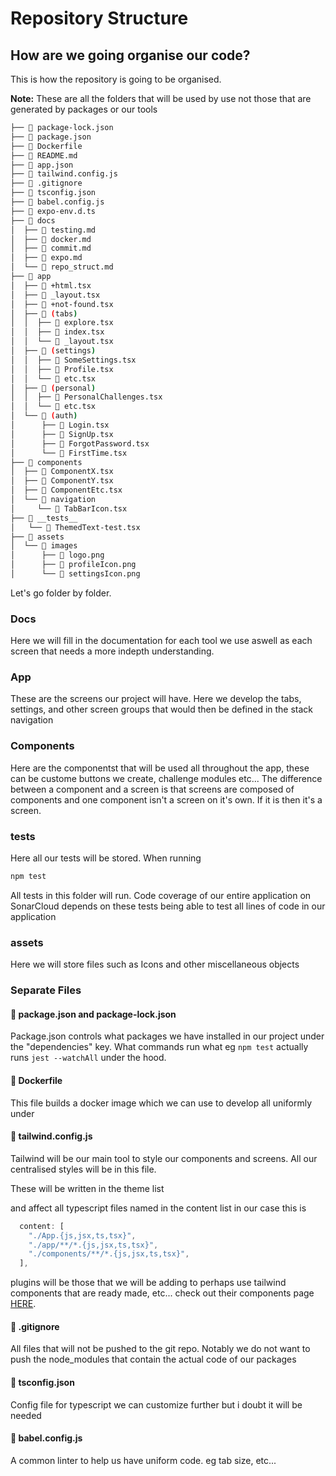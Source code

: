 # Repository Structure

## How are we going organise our code?

This is how the repository is going to be organised.

**Note:** These are all the folders that will be used by use not those that are
generated by packages or our tools

```bash
├──  package-lock.json
├──  package.json
├──  Dockerfile
├──  README.md
├──  app.json
├──  tailwind.config.js
├──  .gitignore
├──  tsconfig.json
├──  babel.config.js
├──  expo-env.d.ts
├──  docs
│  ├──  testing.md
│  ├──  docker.md
│  ├──  commit.md
│  ├──  expo.md
│  └──  repo_struct.md
├──  app
│  ├──  +html.tsx
│  ├──  _layout.tsx
│  ├──  +not-found.tsx
│  ├──  (tabs)
│  │  ├──  explore.tsx
│  │  ├──  index.tsx
│  │  └──  _layout.tsx
│  ├──  (settings)
│  │  ├──  SomeSettings.tsx
│  │  ├──  Profile.tsx
│  │  └──  etc.tsx
│  ├──  (personal)
│  │  ├──  PersonalChallenges.tsx
│  │  └──  etc.tsx
│  └──  (auth)
│      ├──  Login.tsx
│      ├──  SignUp.tsx
│      ├──  ForgotPassword.tsx
│      └──  FirstTime.tsx
├──  components
│  ├──  ComponentX.tsx
│  ├──  ComponentY.tsx
│  ├──  ComponentEtc.tsx
│  └──  navigation
│     └──  TabBarIcon.tsx
├──  __tests__
│   └──  ThemedText-test.tsx
├──  assets
│  └──  images
│      ├──  logo.png
│      ├──  profileIcon.png
│      └──  settingsIcon.png
```

Let's go folder by folder.

### Docs

Here we will fill in the documentation for each tool we use aswell as each
screen that needs a more indepth understanding.

### App

These are the screens our project will have. Here we develop the tabs, settings, and other 
screen groups that would then be defined in the stack navigation


### Components

Here are the componentst that will be used all throughout the app, these can be 
custome buttons we create, challenge modules etc... 
The difference between a component and a screen is that screens are composed of 
components and one component isn't a screen on it's own. If it is then it's a screen.

### __tests__

Here all our tests will be stored. When running 
```bash 
npm test
```
All tests in this folder will run. Code coverage of our entire application on SonarCloud
depends on these tests being able to test all lines of code in our application

### assets

Here we will store files such as Icons and other miscellaneous objects

### Separate Files

####   package.json and package-lock.json

Package.json controls what packages we have installed in our project under the "dependencies" key.
What commands run what eg ```npm test``` actually runs ```jest --watchAll``` under the hood.

####  Dockerfile

This file builds a docker image which we can use to develop all uniformly under

####  tailwind.config.js

Tailwind will be our main tool to style our components and screens. All our centralised
styles will be in this file.

These will be written in the theme list

and affect all typescript files named in the content list 
in our case this is 

```javascript
  content: [
    "./App.{js,jsx,ts,tsx}",
    "./app/**/*.{js,jsx,ts,tsx}",
    "./components/**/*.{js,jsx,ts,tsx}",
  ],
```

plugins will be those that we will be adding to perhaps use tailwind components that are
ready made, etc... check out their components page [HERE](https://tailwindui.com/?ref=top).

####  .gitignore

All files that will not be pushed to the git repo. Notably we do not want to push
the node_modules that contain the actual code of our packages

####  tsconfig.json

Config file for typescript we can customize further but i doubt it will be needed

####  babel.config.js

A common linter to help us have uniform code. eg tab size, etc...

